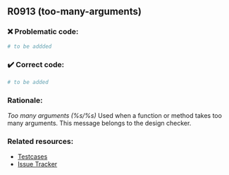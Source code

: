 ## R0913 (too-many-arguments)

### :x: Problematic code:

```python
# to be addded
```

### :heavy_check_mark: Correct code:

```python
# to be added
```

### Rationale:

 *Too many arguments (%s/%s)*
  Used when a function or method takes too many arguments. This message belongs
  to the design checker.



### Related resources:

- [Testcases](#)
- [Issue Tracker](https://github.com/PyCQA/pylint/issues?q=is%3Aissue+%22too-many-arguments%22+OR+%22R0913%22)
